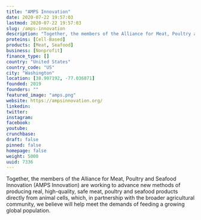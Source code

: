 ```yaml
---
title: "AMPS Innovation"
date: 2020-07-22 19:57:03
lastmod: 2020-07-22 19:57:03
slug: /amps-innovation
description: "Together, the members of the Alliance for Meat, Poultry and Seafood Innovation (AMPS Innovation) are working to advance new methods of producing real, high-quality, safe meat, poultry and seafood products directly from animal cells, which, in partnership with the broader agricultural community, we believe will help meet the demands of feeding a growing global population."
proteins: [Cell-Based]
products: [Meat, Seafood]
business: [Nonprofit]
finance_type: []
country: "United States"
country_code: "US"
city: "Washington"
location: [38.907192, -77.036871]
founded: 2019
founders: ""
featured_image: "amps.png"
website: https://ampsinnovation.org/
linkedin: 
twitter: 
instagram: 
facebook: 
youtube: 
crunchbase: 
draft: false
pinned: false
homepage: false
weight: 5000
uuid: 7336
---
```

Together, the members of the Alliance for Meat, Poultry and Seafood Innovation (AMPS Innovation) are working to advance new methods of producing real, high-quality, safe meat, poultry and seafood products directly from animal cells, which, in partnership with the broader agricultural community, we believe will help meet the demands of feeding a growing global population.
